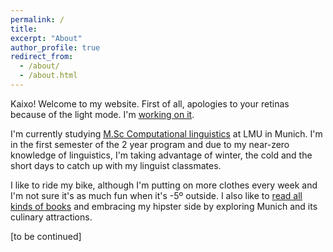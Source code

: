 ```yaml
---
permalink: /
title:
excerpt: "About"
author_profile: true
redirect_from: 
  - /about/
  - /about.html
---
```


Kaixo! Welcome to my website. First of all, apologies to your retinas because of the light mode. I'm [working on it](https://github.com/academicpages/academicpages.github.io/issues/137#issuecomment-439449905).

I'm currently studying [M.Sc Computational linguistics](https://www.uni-muenchen.de/studium/studienangebot/studiengaenge/studienfaecher/computerl_/master2/index.html) at LMU in Munich. I'm in the first semester of the 2 year program and due to my near-zero knowledge of linguistics, I'm taking advantage of winter, the cold and the short days to catch up with my linguist classmates. 

I like to ride my bike, although I'm putting on more clothes every week and I'm not sure it's as much fun when it's -5º outside. I also like to [read all kinds of books](https://www.goodreads.com/anebz) and embracing my hipster side by exploring Munich and its culinary attractions.

[to be continued]



